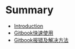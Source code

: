 # Summary

* [Introduction](README.md)
* [Gitbook快速使用](Gitbook快速使用.md)
* [Gitbook报错及解决方法](Gitbook报错及解决方法.md)

